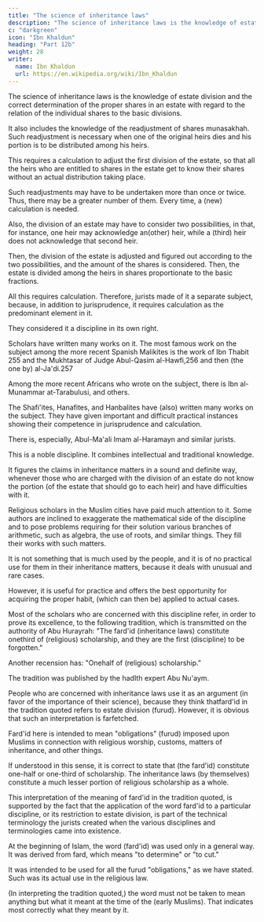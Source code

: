 ```yaml
---
title: "The science of inheritance laws"
description: "The science of inheritance laws is the knowledge of estate division and the correct determination of the proper shares in an estate with regard to the relation of the individual shares to the basic divisions"
c: "darkgreen"
icon: "Ibn Khaldun"
heading: "Part 12b"
weight: 28
writer:
  name: Ibn Khaldun
  url: https://en.wikipedia.org/wiki/Ibn_Khaldun
---
```



<!-- 52 -->

The science of inheritance laws is the knowledge of estate division and the correct determination of the proper shares in an estate with regard to the relation of the individual shares to the basic divisions. 

It also includes the knowledge of the readjustment of shares munasakhah. Such readjustment is necessary when one of the original heirs dies and his portion is to be distributed among his heirs. 

This requires a calculation to adjust the first division of the estate, so that all the heirs who are entitled to shares in the estate get to know their shares without an actual distribution taking place.

Such readjustments may have to be undertaken more than once or twice. Thus, there may be a greater number of them. Every time, a
(new) calculation is needed.

Also, the division of an estate may have to consider two possibilities, in that, for instance, one heir may acknowledge an(other) heir, while a (third) heir does not acknowledge that second heir. 

Then, the division of the estate is adjusted and figured out according to the two possibilities, and the amount of the shares is considered. Then, the estate is divided among the heirs in shares proportionate to the basic fractions.

All this requires calculation. Therefore, jurists made of it a separate subject, because, in addition to jurisprudence, it requires calculation as the predominant element in it. 

They considered it a discipline in its own right.

Scholars have written many works on it. The most famous work on the subject among the more recent Spanish Malikites is the work of Ibn Thabit 255 and the Mukhtasar of Judge Abul-Qasim al-Hawfi,256 and then (the one by) al-Ja'di.257

Among the more recent Africans who wrote on the subject, there is Ibn al-Munammar at-Tarabulusi, and others.

The Shafi'ites, Hanafites, and Hanbalites have (also) written many works on the subject. They have given important and difficult practical instances showing their competence in jurisprudence and calculation. 

There is, especially, Abul-Ma'ali Imam al-Haramayn and similar jurists.

This is a noble discipline. It combines intellectual and traditional knowledge. 

It figures the claims in inheritance matters in a sound and definite way, whenever those who are charged with the division of an estate do not know the portion (of the estate that should go to each heir) and have difficulties with it.

Religious scholars in the Muslim cities have paid much attention to it. Some authors are inclined to exaggerate the mathematical side of the discipline and to pose problems requiring for their solution various branches of arithmetic, such as
algebra, the use of roots, and similar things. They fill their works with such matters.

It is not something that is much used by the people, and it is of no practical use for them in their inheritance matters, because it deals with unusual and rare cases. 

However, it is useful for practice and offers the best opportunity for acquiring the proper habit, (which can then be) applied to actual cases.

Most of the scholars who are concerned with this discipline refer, in order to prove its excellence, to the following tradition, which is transmitted on the authority of Abu Hurayrah: "The fard'id (inheritance laws) constitute onethird of (religious)
scholarship, and they are the first (discipline) to be forgotten." 

<!-- 261  -->

Another recension has: "Onehalf of (religious) scholarship." 

The tradition was published by the hadIth expert Abu Nu'aym.

<!-- 262  -->

People who are concerned with inheritance laws use it as an argument (in favor of the importance of their science), because they think thatfard'id in the tradition quoted refers to estate division (furud). However, it is obvious that such an interpretation is farfetched. 

Fard'id here is intended to mean "obligations" (furud) imposed upon Muslims in connection with religious worship, customs, matters of inheritance, and other things. 

If understood in this sense, it is correct to state that (the fard'id) constitute one-half or one-third of scholarship. The inheritance laws (by themselves) constitute a much lesser portion of religious scholarship as a whole.

This interpretation of the meaning of fard'id in the tradition quoted, is supported by the fact that the application of the word fard'id to a particular discipline, or its restriction to estate division, is part of the technical terminology the jurists created when the various disciplines and terminologies came into existence.

At the beginning of Islam, the word (fard'id) was used only in a general way. It was derived from fard, which means "to determine" or "to cut." 

It was intended to be used for all the furud "obligations," as we have stated. Such was its actual use in the religious law.

(In interpreting the tradition quoted,) the word must not be taken to mean anything but what it meant at the time of the (early Muslims). That indicates most correctly what they meant by it.